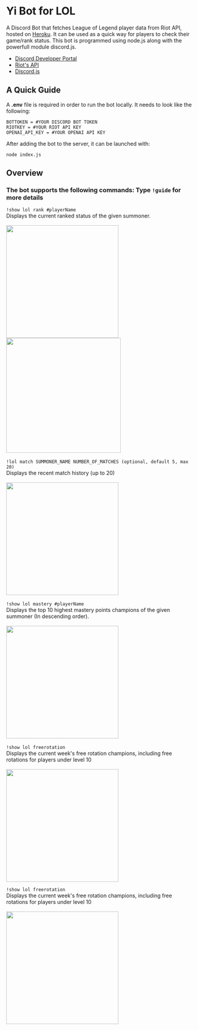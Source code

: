 # Yi Bot for LOL
A Discord Bot that fetches League of Legend player data from Riot API, hosted on [Heroku](https://dashboard.heroku.com/apps). It can be used as a quick way for players to check their game/rank status. This bot is programmed using node.js along with the powerfull module discord.js. <br/>
 - [Discord Developer Portal](https://discord.com/developers/docs/intro) <br/>
 - [Riot's API](https://developer.riotgames.com) <br/>
 - [Discord.js](https://discord.js.org/#/) <br/>

## A Quick Guide
A **.env** file is required in order to run the bot locally. It needs to look like the following:
```
BOTTOKEN = #YOUR DISCORD BOT TOKEN
RIOTKEY = #YOUR RIOT API KEY
OPENAI_API_KEY = #YOUR OPENAI API KEY
```
After adding the bot to the server, it can be launched with:
```
node index.js
```

## Overview
### The bot supports the following commands: Type ```!guide``` for more details<br/>
``` !show lol rank #playerName ``` <br/>
Displays the current ranked status of the given summoner. <br/><br/>
<img src="https://github.com/StevenWu2001/Discord-Bot-for-LOL/blob/main/img/demo/showRank1.png" width = "300">
<img src="https://github.com/StevenWu2001/Discord-Bot-for-LOL/blob/main/img/demo/showRank2.png" width = "306"> <br/><br/>
``` !lol match SUMMONER_NAME NUMBER_OF_MATCHES (optional, default 5, max 20) ``` <br/>
Displays the recent match history (up to 20) <br/><br/>
<img src="https://github.com/StevenWu2001/Yi-Bot/blob/main/img/demo/match1.png" width = "300"> <br/><br/>
``` !show lol mastery #playerName ``` <br/>
Displays the top 10 highest mastery points champions of the given summoner (In descending order). <br/><br/>
<img src="https://github.com/StevenWu2001/Discord-Bot-for-LOL/blob/main/img/demo/mastery1.png" width = "300"> <br/><br/>
``` !show lol freerotation ``` <br/>
Displays the current week's free rotation champions, including free rotations for players under level 10 <br/><br/>
<img src="https://github.com/StevenWu2001/Discord-Bot-for-LOL/blob/main/img/demo/freerotation1.png" width = "300">

``` !show lol freerotation ``` <br/>
Displays the current week's free rotation champions, including free rotations for players under level 10 <br/><br/>
<img src="https://github.com/StevenWu2001/Discord-Bot-for-LOL/blob/main/img/demo/freerotation1.png" width = "300">
